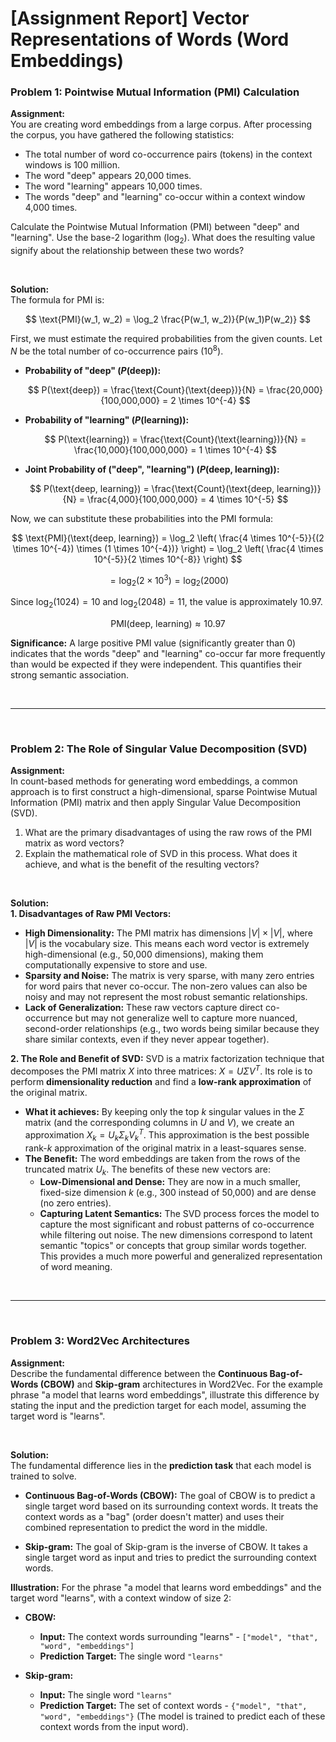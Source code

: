 # [Assignment Report] Vector Representations of Words (Word Embeddings)

### **Problem 1: Pointwise Mutual Information (PMI) Calculation**

**Assignment:**
<br>
You are creating word embeddings from a large corpus. After processing the corpus, you have gathered the following statistics:
* The total number of word co-occurrence pairs (tokens) in the context windows is 100 million.
* The word "deep" appears 20,000 times.
* The word "learning" appears 10,000 times.
* The words "deep" and "learning" co-occur within a context window 4,000 times.

Calculate the Pointwise Mutual Information (PMI) between "deep" and "learning". Use the base-2 logarithm ($\log_2$). What does the resulting value signify about the relationship between these two words?

<br>

**Solution:**
<br>
The formula for PMI is:

$$
\text{PMI}(w_1, w_2) = \log_2 \frac{P(w_1, w_2)}{P(w_1)P(w_2)}
$$

First, we must estimate the required probabilities from the given counts. Let $N$ be the total number of co-occurrence pairs ($10^8$).

* **Probability of "deep" ($P(\text{deep})$):**

    $$
    P(\text{deep}) = \frac{\text{Count}(\text{deep})}{N} = \frac{20,000}{100,000,000} = 2 \times 10^{-4}
    $$

* **Probability of "learning" ($P(\text{learning})$):**

    $$
    P(\text{learning}) = \frac{\text{Count}(\text{learning})}{N} = \frac{10,000}{100,000,000} = 1 \times 10^{-4}
    $$

* **Joint Probability of ("deep", "learning") ($P(\text{deep, learning})$):**

    $$
    P(\text{deep, learning}) = \frac{\text{Count}(\text{deep, learning})}{N} = \frac{4,000}{100,000,000} = 4 \times 10^{-5}
    $$

Now, we can substitute these probabilities into the PMI formula:

$$
\text{PMI}(\text{deep, learning}) = \log_2 \left( \frac{4 \times 10^{-5}}{(2 \times 10^{-4}) \times (1 \times 10^{-4})} \right) = \log_2 \left( \frac{4 \times 10^{-5}}{2 \times 10^{-8}} \right)
$$

$$
= \log_2 (2 \times 10^3) = \log_2(2000)
$$

Since $\log_2(1024) = 10$ and $\log_2(2048) = 11$, the value is approximately 10.97.

$$
\text{PMI}(\text{deep, learning}) \approx 10.97
$$

**Significance:** A large positive PMI value (significantly greater than 0) indicates that the words "deep" and "learning" co-occur far more frequently than would be expected if they were independent. This quantifies their strong semantic association.

<br>

---

<br>

### **Problem 2: The Role of Singular Value Decomposition (SVD)**

**Assignment:**
<br>
In count-based methods for generating word embeddings, a common approach is to first construct a high-dimensional, sparse Pointwise Mutual Information (PMI) matrix and then apply Singular Value Decomposition (SVD).

1.  What are the primary disadvantages of using the raw rows of the PMI matrix as word vectors?
2.  Explain the mathematical role of SVD in this process. What does it achieve, and what is the benefit of the resulting vectors?

<br>

**Solution:**
<br>
**1. Disadvantages of Raw PMI Vectors:**
* **High Dimensionality:** The PMI matrix has dimensions $|V| \times |V|$, where $|V|$ is the vocabulary size. This means each word vector is extremely high-dimensional (e.g., 50,000 dimensions), making them computationally expensive to store and use.
* **Sparsity and Noise:** The matrix is very sparse, with many zero entries for word pairs that never co-occur. The non-zero values can also be noisy and may not represent the most robust semantic relationships.
* **Lack of Generalization:** These raw vectors capture direct co-occurrence but may not generalize well to capture more nuanced, second-order relationships (e.g., two words being similar because they share similar contexts, even if they never appear together).

**2. The Role and Benefit of SVD:**
SVD is a matrix factorization technique that decomposes the PMI matrix $X$ into three matrices: $X = U \Sigma V^T$. Its role is to perform **dimensionality reduction** and find a **low-rank approximation** of the original matrix.

* **What it achieves:** By keeping only the top *k* singular values in the $\Sigma$ matrix (and the corresponding columns in *U* and *V*), we create an approximation $X_k = U_k \Sigma_k V_k^T$. This approximation is the best possible rank-*k* approximation of the original matrix in a least-squares sense.
* **The Benefit:** The word embeddings are taken from the rows of the truncated matrix $U_k$. The benefits of these new vectors are:
    * **Low-Dimensional and Dense:** They are now in a much smaller, fixed-size dimension *k* (e.g., 300 instead of 50,000) and are dense (no zero entries).
    * **Capturing Latent Semantics:** The SVD process forces the model to capture the most significant and robust patterns of co-occurrence while filtering out noise. The new dimensions correspond to latent semantic "topics" or concepts that group similar words together. This provides a much more powerful and generalized representation of word meaning.

<br>

---

<br>

### **Problem 3: Word2Vec Architectures**

**Assignment:**
<br>
Describe the fundamental difference between the **Continuous Bag-of-Words (CBOW)** and **Skip-gram** architectures in Word2Vec. For the example phrase "a model that learns word embeddings", illustrate this difference by stating the input and the prediction target for each model, assuming the target word is "learns".

<br>

**Solution:**
<br>
The fundamental difference lies in the **prediction task** that each model is trained to solve.

* **Continuous Bag-of-Words (CBOW):** The goal of CBOW is to predict a single target word based on its surrounding context words. It treats the context words as a "bag" (order doesn't matter) and uses their combined representation to predict the word in the middle.

* **Skip-gram:** The goal of Skip-gram is the inverse of CBOW. It takes a single target word as input and tries to predict the surrounding context words.

**Illustration:**
For the phrase "a model that learns word embeddings" and the target word "learns", with a context window of size 2:

* **CBOW:**
    * **Input:** The context words surrounding "learns" - `["model", "that", "word", "embeddings"]`
    * **Prediction Target:** The single word `"learns"`

* **Skip-gram:**
    * **Input:** The single word `"learns"`
    * **Prediction Target:** The set of context words - `{"model", "that", "word", "embeddings"}` (The model is trained to predict each of these context words from the input word).